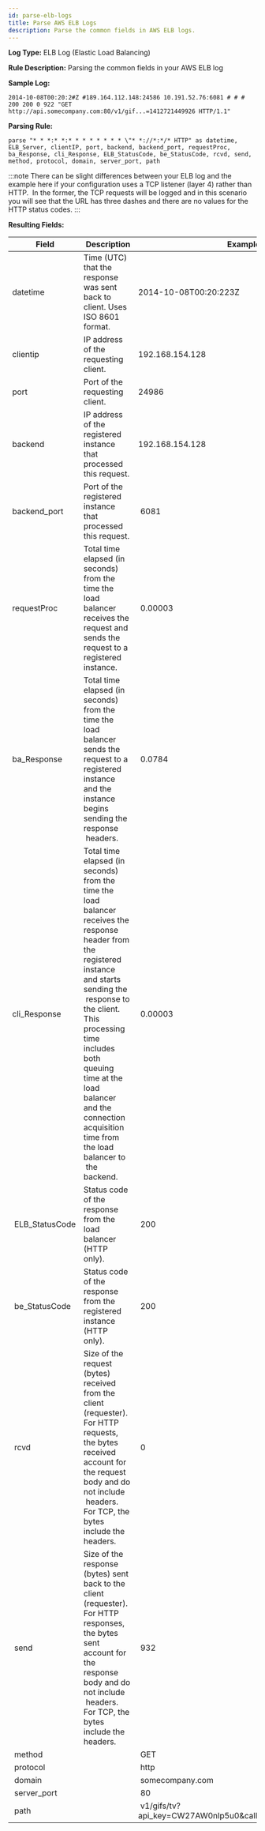 ```yaml
---
id: parse-elb-logs
title: Parse AWS ELB Logs
description: Parse the common fields in AWS ELB logs.
---
```



**Log Type:** ELB Log (Elastic Load Balancing)  

**Rule Description:** Parsing the common fields in your AWS ELB log

**Sample Log:**

```
2014-10-08T00:20:2#Z #189.164.112.148:24586 10.191.52.76:6081 # # # 200 200 0 922 "GET http://api.somecompany.com:80/v1/gif...=1412721449926 HTTP/1.1"
```

**Parsing Rule:**

```
parse "* * *:* *:* * * * * * * * \"* *://*:*/* HTTP" as datetime, ELB_Server, clientIP, port, backend, backend_port, requestProc, ba_Response, cli_Response, ELB_StatusCode, be_StatusCode, rcvd, send, method, protocol, domain, server_port, path
```

:::note
There can be slight differences between your ELB log and the example here if your configuration uses a TCP listener (layer 4) rather than HTTP.  In the former, the TCP requests will be logged and in this scenario you will see that the URL has three dashes and there are no values for the HTTP status codes.
:::

**Resulting Fields:**

|  Field |  Description |  Example |
|--|--|--|
| datetime | Time (UTC) that the response was sent back to client. Uses ISO 8601 format. | 2014-10-08T00:20:223Z |
| clientip | IP address of the requesting client. | 192.168.154.128 |
| port | Port of the requesting client. | 24986 |
| backend | IP address of the registered instance that processed this request. | 192.168.154.128 |
| backend_port | Port of the registered instance that processed this request. |  6081 |
| requestProc | Total time elapsed (in seconds) from the time the load balancer receives the request and sends the request to a registered instance. |  0.00003 |
| ba_Response | Total time elapsed (in seconds) from the time the load balancer sends the request to a registered instance and the instance begins sending the response  headers. |  0.0784 |
| cli_Response | Total time elapsed (in seconds) from the time the load balancer receives the response header from the registered instance and starts sending the  response to the client. This processing time includes both queuing time at the load balancer and the connection acquisition time from the load balancer to  the backend. |  0.00003 |
|  ELB_StatusCode | Status code of the response from the load balancer (HTTP only). |  200 |
|  be_StatusCode  | Status code of the response from the registered instance (HTTP only). |  200 |
|  rcvd | Size of the request (bytes) received from the client (requester). For HTTP requests, the bytes received account for the request body and do not include  headers. For TCP, the bytes include the headers. |  0 |
|  send | Size of the response (bytes) sent back to the client (requester). For HTTP responses, the bytes sent account for the response body and do not include  headers. For TCP, the bytes include the headers. |  932 |
|  method |   |  GET |
|  protocol       |   |  http |
|  domain         |   |  somecompany.com |
|  server_port    |   |  80 |
|  path           |   |  v1/gifs/tv? api_key=CW27AW0nlp5u0&callback=1412727595175 |
